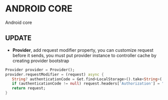 # ANDROID CORE

Android core

## UPDATE

- **Provider**, add request modifier property, you can customize request before it sends, you must put provider instance to controller cache by creating provider bootstrap
```dart
Provider provider = Provider();
provider.requestModifier = (request) async {
   String? authenticationCode = Get.find<LocalStorage>().take<String>('authorization');
   if (authenticationCode != null) request.headers['Authorization'] = "Bearer $authenticationCode";
   return request;
}
```


